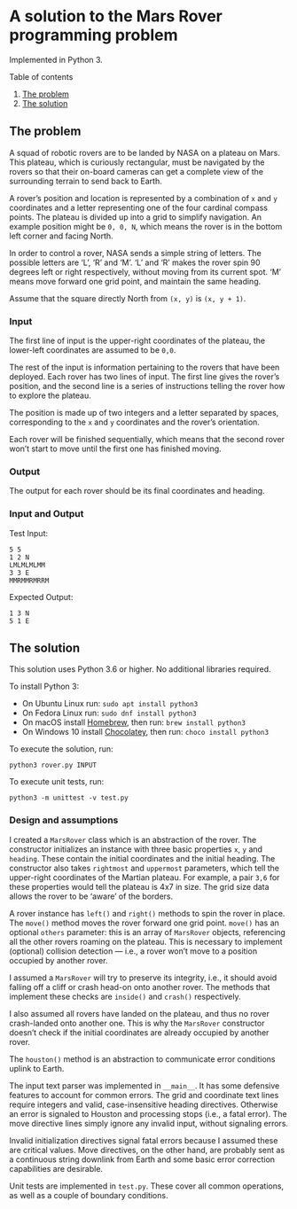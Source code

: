 # A solution to the Mars Rover programming problem

Implemented in Python 3.

Table of contents

1. [The problem](#the-problem)
2. [The solution](#the-solution)

## The problem

A squad of robotic rovers are to be landed by NASA on a plateau on Mars. This plateau, which is curiously rectangular, must be navigated by the rovers so that their on-board cameras can get a complete view of the surrounding terrain to send back to Earth.

A rover’s position and location is represented by a combination of `x` and `y` coordinates and a letter representing one of the four cardinal compass points. The plateau is divided up into a grid to simplify navigation. An example position might be `0, 0, N`, which means the rover is in the bottom left corner and facing North.

In order to control a rover, NASA sends a simple string of letters. The possible letters are ‘L’, ‘R’ and ‘M’. ‘L’ and ‘R’ makes the rover spin 90 degrees left or right respectively, without moving from its current spot. 
‘M’ means move forward one grid point, and maintain the same heading.

Assume that the square directly North from `(x, y)` is `(x, y + 1)`.

### Input

The first line of input is the upper-right coordinates of the plateau, the lower-left coordinates are assumed to be `0,0`.

The rest of the input is information pertaining to the rovers that have been deployed. Each rover has two lines of input. The first line gives the rover’s position, and the second line is a series of instructions telling the rover how to explore the plateau.

The position is made up of two integers and a letter separated by spaces, corresponding to the `x` and `y` coordinates and the rover’s orientation.

Each rover will be finished sequentially, which means that the second rover won’t start to move until the first one has finished moving.

### Output

The output for each rover should be its final coordinates and heading.

### Input and Output

Test Input:

```
5 5
1 2 N
LMLMLMLMM
3 3 E
MMRMMRMRRM
```

Expected Output:

```
1 3 N
5 1 E
```

## The solution

This solution uses Python 3.6 or higher. No additional libraries required.

To install Python 3:

- On Ubuntu Linux run: `sudo apt install python3`
- On Fedora Linux run: `sudo dnf install python3`
- On macOS install [Homebrew](https://brew.sh/), then run: `brew install python3`
- On Windows 10 install [Chocolatey](https://chocolatey.org/), then run: `choco install python3`

To execute the solution, run:

    python3 rover.py INPUT

To execute unit tests, run:

    python3 -m unittest -v test.py

### Design and assumptions

I created a `MarsRover` class which is an abstraction of the rover. The constructor initializes an instance with three basic properties `x`, `y` and `heading`. These contain the initial coordinates and the initial heading. The constructor also takes `rightmost` and `uppermost` parameters, which tell the upper-right coordinates of the Martian plateau. For example, a pair `3,6` for these properties would tell the plateau is 4x7 in size. The grid size data allows the rover to be ‘aware’ of the borders.

A rover instance has `left()` and `right()` methods to spin the rover in place. The `move()` method moves the rover forward one grid point. `move()` has an optional `others` parameter: this is an array of `MarsRover` objects, referencing all the other rovers roaming on the plateau. This is necessary to implement (optional) collision detection — i.e., a rover won’t move to a position occupied by another rover.

I assumed a `MarsRover` will try to preserve its integrity, i.e., it should avoid falling off a cliff or crash head-on onto another rover. The methods that implement these checks are `inside()` and `crash()` respectively.

I also assumed all rovers have landed on the plateau, and thus no rover crash-landed onto another one. This is why the `MarsRover` constructor doesn’t check if the initial coordinates are already occupied by another rover.

The `houston()` method is an abstraction to communicate error conditions uplink to Earth.

The input text parser was implemented in `__main__`. It has some defensive features to account for common errors. The grid and coordinate text lines require integers and valid, case-insensitive heading directives. Otherwise an error is signaled to Houston and processing stops (i.e., a fatal error). The move directive lines simply ignore any invalid input, without signaling errors.

Invalid initialization directives signal fatal errors because I assumed these are critical values.  Move directives, on the other hand, are probably sent as a continuous string downlink from Earth and some basic error correction capabilities are desirable.

Unit tests are implemented in `test.py`. These cover all common operations, as well as a couple of boundary conditions.
